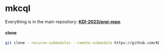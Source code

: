 # mkcql

Everything is in the main repository: **[KDI-2023/proj-repo](https://github.com/KDI-2023/proj-repo)**.

#### clone

```sh
git clone --recurse-submodules --remote-submodule https://github.com/KDI-2023/mkcql.git
```
